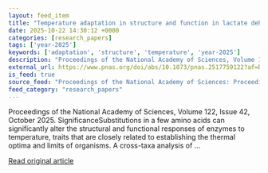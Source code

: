 ```yaml
---
layout: feed_item
title: "Temperature adaptation in structure and function in lactate dehydrogenase-A reflects convergent evolution in a few key protein regions"
date: 2025-10-22 14:30:12 +0000
categories: [research_papers]
tags: ['year-2025']
keywords: ['adaptation', 'structure', 'temperature', 'year-2025']
description: "Proceedings of the National Academy of Sciences, Volume 122, Issue 42, October 2025"
external_url: https://www.pnas.org/doi/abs/10.1073/pnas.2517759122?af=R
is_feed: true
source_feed: "Proceedings of the National Academy of Sciences: Proceedings of the National Academy of Sciences: Table of Contents"
feed_category: "research_papers"
---
```


Proceedings of the National Academy of Sciences, Volume 122, Issue 42, October 2025. SignificanceSubstitutions in a few amino acids can significantly alter the structural and functional responses of enzymes to temperature, traits that are closely related to establishing the thermal optima and limits of organisms. A cross-taxa analysis of ...

[Read original article](https://www.pnas.org/doi/abs/10.1073/pnas.2517759122?af=R)
